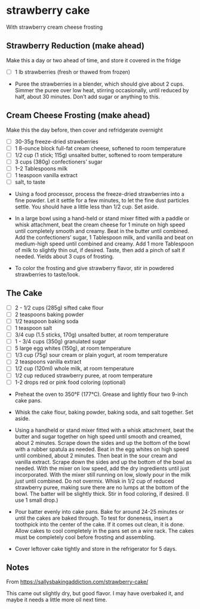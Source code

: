 # strawberry cake

With strawberry cream cheese frosting
 
## Strawberry Reduction (make ahead)

Make this a day or two ahead of time, and store it covered in the fridge

* [ ] 1 lb strawberries (fresh or thawed from frozen)

* Puree the strawberries in a blender, which should give about 2 cups. Simmer the puree over low heat, stirring occasionally, until reduced by half, about 30 minutes. Don't add sugar or anything to this.

## Cream Cheese Frosting (make ahead)

Make this the day before, then cover and refridgerate overnight

* [ ] 30-35g freeze-dried strawberries
* [ ] 1 8-ounce block full-fat cream cheese, softened to room temperature
* [ ] 1/2 cup (1 stick; 115g) unsalted butter, softened to room temperature
* [ ] 3 cups (380g) confectioners’ sugar
* [ ] 1–2 Tablespoons milk
* [ ] 1 teaspoon vanilla extract
* [ ] salt, to taste

* Using a food processor, process the freeze-dried strawberries into a fine powder. Let it settle for a few minutes, to let the fine dust particles settle. You should have a little less than 1/2 cup. Set aside.

* In a large bowl using a hand-held or stand mixer fitted with a paddle or whisk attachment, beat the cream cheese for 1 minute on high speed until completely smooth and creamy. Beat in the butter until combined. Add the confectioners’ sugar, 1 Tablespoon milk, and vanilla and beat on medium-high speed until combined and creamy. Add 1 more Tablespoon of milk to slightly thin out, if desired. Taste, then add a pinch of salt if needed. Yields about 3 cups of frosting.

* To color the frosting and give strawberry flavor, stir in powdered strawberries to taste/look.

## The Cake

* [ ] 2 - 1/2 cups (285g) sifted cake flour
* [ ] 2 teaspoons baking powder
* [ ] 1/2 teaspoon baking soda
* [ ] 1 teaspoon salt
* [ ] 3/4 cup (1.5 sticks, 170g) unsalted butter, at room temperature
* [ ] 1 - 3/4 cups (350g) granulated sugar
* [ ] 5 large egg whites (150g), at room temperature
* [ ] 1/3 cup (75g) sour cream or plain yogurt, at room temperature
* [ ] 2 teaspoons vanilla extract
* [ ] 1/2 cup (120ml) whole milk, at room temperature
* [ ] 1/2 cup reduced strawberry puree, at room temperature
* [ ] 1-2 drops red or pink food coloring (optional)

* Preheat the oven to 350°F (177°C). Grease and lightly flour two 9-inch cake pans.

* Whisk the cake flour, baking powder, baking soda, and salt together. Set aside.

* Using a handheld or stand mixer fitted with a whisk attachment, beat the butter and sugar together on high speed until smooth and creamed, about 2 minutes. Scrape down the sides and up the bottom of the bowl with a rubber spatula as needed. Beat in the egg whites on high speed until combined, about 2 minutes. Then beat in the sour cream and vanilla extract. Scrape down the sides and up the bottom of the bowl as needed. With the mixer on low speed, add the dry ingredients until just incorporated. With the mixer still running on low, slowly pour in the milk *just* until combined. Do not overmix. Whisk in 1/2 cup of reduced strawberry puree, making sure there are no lumps at the bottom of the bowl. The batter will be slightly thick. Stir in food coloring, if desired. (I use 1 small drop.)

* Pour batter evenly into cake pans. Bake for around 24-25 minutes or until the cakes are baked through. To test for doneness, insert a toothpick into the center of the cake. If it comes out clean, it is done. Allow cakes to cool completely in the pans set on a wire rack. The cakes must be completely cool before frosting and assembling.

* Cover leftover cake tightly and store in the refrigerator for 5 days.

## Notes

From https://sallysbakingaddiction.com/strawberry-cake/

This came out slightly dry, but good flavor. I may have overbaked it, and maybe it needs a little more oil next time.
